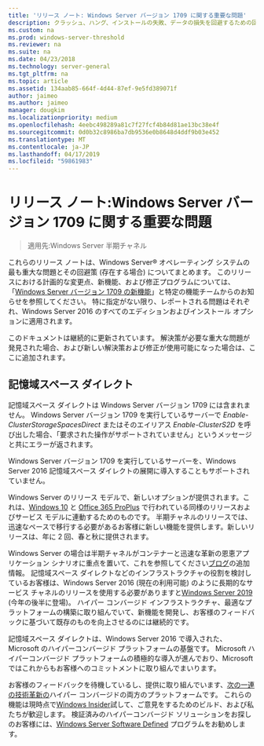 ```yaml
---
title: 'リリース ノート: Windows Server バージョン 1709 に関する重要な問題'
description: クラッシュ、ハング、インストールの失敗、データの損失を回避するための回避策を必要とする重大な問題についてまとめます。クラッシュ、ハング、インストールの失敗、データの損失を回避するための回避策を必要とする重大な問題についてまとめます。
ms.custom: na
ms.prod: windows-server-threshold
ms.reviewer: na
ms.suite: na
ms.date: 04/23/2018
ms.technology: server-general
ms.tgt_pltfrm: na
ms.topic: article
ms.assetid: 134aab85-664f-4d44-87ef-9e5fd389071f
author: jaimeo
ms.author: jaimeo
manager: dougkim
ms.localizationpriority: medium
ms.openlocfilehash: 4eebc498289a81c7f27fcf4b84d81ae13bc38e4f
ms.sourcegitcommit: 0d0b32c8986ba7db9536e0b8648d4ddf9b03e452
ms.translationtype: MT
ms.contentlocale: ja-JP
ms.lasthandoff: 04/17/2019
ms.locfileid: "59861983"
---
```

# <a name="release-notes-important-issues-in-windows-server-version-1709"></a>リリース ノート:Windows Server バージョン 1709 に関する重要な問題

>適用先:Windows Server 半期チャネル

これらのリリース ノートは、Windows Server&reg; オペレーティング システムの最も重大な問題とその回避策 (存在する場合) についてまとめます。 このリリースにおける計画的な変更点、新機能、および修正プログラムについては、「[Windows Server バージョン 1709 の新機能](whats-new-in-windows-server-1709.md)」と特定の機能チームからのお知らせを参照してください。 特に指定がない限り、レポートされる問題はそれぞれ、Windows Server 2016 のすべてのエディションおよびインストール オプションに適用されます。  

このドキュメントは継続的に更新されています。 解決策が必要な重大な問題が発見された場合、および新しい解決策および修正が使用可能になった場合は、ここに追加されます。  
  
## <a name="storage-spaces-direct"></a>記憶域スペース ダイレクト
[comment]: # (ID: 不明です。送信者: stevenek;状態: サインオフ)  
記憶域スペース ダイレクトは Windows Server バージョン 1709 には含まれません。 Windows Server バージョン 1709 を実行しているサーバーで *Enable-ClusterStorageSpacesDirect* またはそのエイリアス *Enable-ClusterS2D* を呼び出した場合、「要求された操作がサポートされていません」というメッセージと共にエラーが返されます。

Windows Server バージョン 1709 を実行しているサーバーを、Windows Server 2016 記憶域スペース ダイレクトの展開に導入することもサポートされていません。

Windows Server のリリース モデルで、新しいオプションが提供されます。これは、[Windows 10](https://docs.microsoft.com/windows/deployment/update/waas-overview) と [Office 365 ProPlus](https://support.office.com/article/Overview-of-the-upcoming-changes-to-Office-365-ProPlus-update-management-78b33779-9356-4cdf-9d2c-08350ef05cca?ui=en-US&rs=en-US&ad=US) で行われている同様のリリースおよびサービス モデルに連動するためのものです。 半期チャネルのリリースでは、迅速なペースで移行する必要があるお客様に新しい機能を提供します。新しいリリースは、年に 2 回、春と秋に提供されます。

Windows Server の場合は半期チャネルがコンテナーと迅速な革新の恩恵アプリケーション シナリオに重点を置いて、これを参照してください[ブログ](https://cloudblogs.microsoft.com/windowsserver/2018/03/29/windows-server-semi-annual-channel-update)の追加情報。 記憶域スペース ダイレクトなどのインフラストラクチャの役割を検討しているお客様は、Windows Server 2016 (現在の利用可能) のように長期的なサービス チャネルのリリースを使用する必要がありますと[Windows Server 2019](https://cloudblogs.microsoft.com/windowsserver/2018/03/20/introducing-windows-server-2019-now-available-in-preview) (今年の後半に登場)。 ハイパー コンバージド インフラストラクチャ、最適なプラットフォームの構築に取り組んでいて、新機能を開発し、お客様のフィードバックに基づいて既存のものを向上させるのには継続的です。 

記憶域スペース ダイレクトは、Windows Server 2016 で導入された、Microsoft のハイパーコンバージド プラットフォームの基盤です。 Microsoft ハイパーコンバージド プラットフォームの積極的な導入が進んでおり、Microsoft ではこれからもお客様へのコミットメントに取り組んでまいります。

お客様のフィードバックを待機しているし、提供に取り組んでいます、[次の一連の技術革新の](https://blogs.technet.microsoft.com/windowsserver/2017/09/07/sneak-peek-2-windows-server-version-1709-hyper-converged-infrastructure/)ハイパー コンバージドの両方のプラットフォームです。 これらの機能は現時点で[Windows Insider](https://insider.windows.com/for-business/)試して、ご意見をするためのビルド、および私たちが歓迎します。 検証済みのハイパーコンバージド ソリューションをお探しのお客様には、[Windows Server Software Defined](http://microsoft.com/wssd) プログラムをお勧めします。
